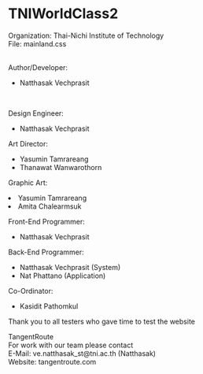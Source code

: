 # TNIWorldClass2

Organization: Thai-Nichi Institute of Technology<br />
File: mainland.css<br />
<br />
<p>
Author/Developer: 
<ul><li>Natthasak Vechprasit</li></ul>
</p><br>
<p>
Design Engineer:
<ul><li>Natthasak Vechprasit</li></ul>
</p>
<p>
Art Director:<br />
<ul>
<li>Yasumin Tamrareang</li>
<li>Thanawat Wanwarothorn</li>
</ul>
</p>
<p>
Graphic Art:<br />
<li>Yasumin Tamrareang</li>
<li>Amita Chalearmsuk</li>
</p>
<p>Front-End Programmer:
<ul><li>Natthasak Vechprasit</li></ul>
</p>
<p>
Back-End Programmer:  
<ul>
<li>Natthasak Vechprasit (System)</li>
<li>Nat Phattano (Application)</li>
</ul>
</p>
<p>
Co-Ordinator:
<ul><li>Kasidit Pathomkul</li></ul>
</p>
<p>
Thank you to all testers who gave time to test the website
</p>
TangentRoute<br />
For work with our team please contact<br />
E-Mail: ve.natthasak_st@tni.ac.th (Natthasak)<br />
Website: tangentroute.com<br />
